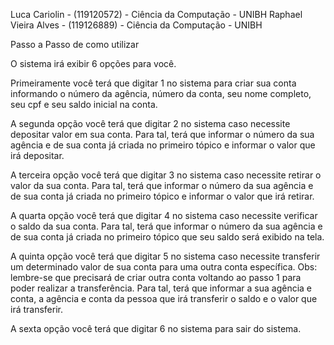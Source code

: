 Luca Cariolin - (119120572) - Ciência da Computação - UNIBH
Raphael Vieira Alves - (119126889) - Ciência da Computação - UNIBH

Passo a Passo de como utilizar

O sistema irá exibir 6 opções para você.

Primeiramente você terá que digitar 1 no sistema para criar sua conta informando o número da agência, número da conta, seu nome completo, seu cpf e seu saldo inicial na conta.

A segunda opção você terá que digitar 2 no sistema caso necessite depositar valor em sua conta. Para tal, terá que informar o número da sua agência e de sua conta já criada no primeiro tópico e informar o valor que irá depositar.

A terceira opção você terá que digitar 3 no sistema caso necessite retirar o valor da sua conta. Para tal, terá que informar o número da sua agência e de sua conta já criada no primeiro tópico e informar o valor que irá retirar.

A quarta opção você terá que digitar 4 no sistema caso necessite verificar o saldo da sua conta. Para tal, terá que informar o número da sua agência e de sua conta já criada no primeiro tópico que seu saldo será exibido na tela.

A quinta opção você terá que digitar 5 no sistema caso necessite transferir um determinado valor de sua conta para uma outra conta específica. Obs: lembre-se que precisará de criar outra conta voltando ao passo 1 para poder realizar a transferência. Para tal, terá que informar a sua agência e conta, a agência e conta da pessoa que irá transferir o saldo e o valor que irá transferir.

A sexta opção você terá que digitar 6 no sistema para sair do sistema.
